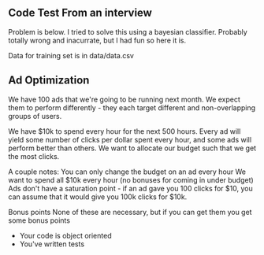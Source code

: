 Code Test From an interview
---------------------------
Problem is below. I tried to solve this using a bayesian classifier. Probably totally wrong and inacurrate, but I had fun so here it is.

Data for training set is in data/data.csv

Ad Optimization
---------------

We have 100 ads that we're going to be running next month.  We expect them to perform differently - they each target different and non-overlapping groups of users.

We have $10k to spend every hour for the next 500 hours.  Every ad will yield some number of clicks per dollar spent every hour, and some ads will perform better than others.  We want to allocate our budget such that we get the most clicks.

A couple notes:
You can only change the budget on an ad every hour
We want to spend all $10k every hour (no bonuses for coming in under budget)
Ads don't have a saturation point - if an ad gave you 100 clicks for $10, you can assume that it would give you 100k clicks for $10k.

Bonus points
None of these are necessary, but if you can get them you get some bonus points
 - Your code is object oriented
 - You've written tests